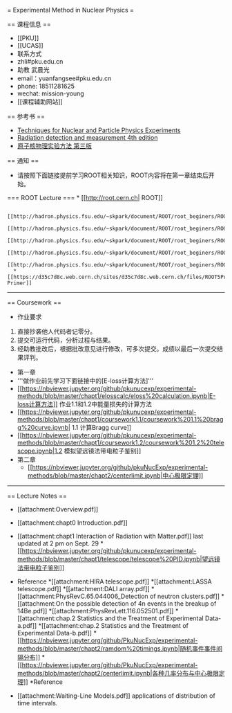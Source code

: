= Experimental Method in Nuclear Physics =

== 课程信息 ==
 * [[PKU]]
 * [[UCAS]]
 * 联系方式
  * zhli#pku.edu.cn
  * 助教 武晨光
   * email：yuanfangsee#pku.edu.cn
   * phone: 18511281625
   * wechat: mission-young
 * [[课程辅助网站]]



== 参考书 ==
 * [Techniques for Nuclear and Particle Physics Experiments](https://link.springer.com/book/10.1007%2F978-3-642-57920-2)
 * [Radiation detection and measurement 4th edition](https://www.amazon.com/dp/0470131489/ref=rdr_ext_tmb)
 * [原子核物理实验方法 第三版](https://book.douban.com/subject/4322141)

==  通知 ==
 * 请按照下面链接提前学习ROOT相关知识，ROOT内容将在第一章结束后开始。

=== ROOT Lecture ===
    * [[http://root.cern.ch| ROOT]]

      [[http://hadron.physics.fsu.edu/~skpark/document/ROOT/root_beginers/ROOT_for_beginners_Day1.pdf|ROOT_Day1]]
      [[http://hadron.physics.fsu.edu/~skpark/document/ROOT/root_beginers/ROOT_for_beginners_Day2.pdf|ROOT_Day2]]
      [[http://hadron.physics.fsu.edu/~skpark/document/ROOT/root_beginers/ROOT_for_beginners_Day3.pdf|ROOT_Day3]]
      [[http://hadron.physics.fsu.edu/~skpark/document/ROOT/root_beginers/ROOT_for_beginners_Day4.pdf|ROOT_Day4]]
      [[http://hadron.physics.fsu.edu/~skpark/document/ROOT/root_beginers/ROOT_for_beginners_Day5.pdf|ROOT_Day5]]
      *[[https://d35c7d8c.web.cern.ch/sites/d35c7d8c.web.cern.ch/files/ROOT5Primer.pdf|ROOT Primer]]
----
== Coursework ==
 * 作业要求
  1. 直接抄袭他人代码者记零分。
  2. 提交可运行代码，分析过程与结果。
  3. 经助教批改后，根据批改意见进行修改，可多次提交。成绩以最后一次提交结果评判。
 * 第一章
  * '''做作业前先学习下面链接中的[E-loss计算方法]'''
   *   [[https://nbviewer.jupyter.org/github/pkunucexp/experimental-methods/blob/master/chapt1/elosscalc/eloss%20calculation.ipynb|E-loss计算方法]]   作业1.1和1.2中能量损失的计算方法
  * [[https://nbviewer.jupyter.org/github/pkunucexp/experimental-methods/blob/master/chapt1/coursework1.1/coursework%201.1%20bragg%20curve.ipynb| 1.1 计算Bragg curve]]
  *  [[https://nbviewer.jupyter.org/github/pkunucexp/experimental-methods/blob/master/chapt1/coursework1.2/coursework%201.2%20telescope.ipynb|1.2 模拟望远镜法带电粒子鉴别]]
 * 第二章
   * [[https://nbviewer.jupyter.org/github/pkuNucExp/experimental-methods/blob/master/chapt2/centerlimit.ipynb|中心极限定理]]
----
==  Lecture Notes  ==
 * [[attachment:Overview.pdf]] 

 * [[attachment:chapt0 Introduction.pdf]] 
 * [[attachment:chapt1 Interaction of Radiation with Matter.pdf]] last updated at 2 pm on Sept. 29
  *[[https://nbviewer.jupyter.org/github/pkunucexp/experimental-methods/blob/master/chapt1/telescope/telescope%20PID.ipynb|望远镜法带电粒子鉴别]]
  * Reference
   *[[attachment:HIRA telescope.pdf]]
    *[[attachment:LASSA telescope.pdf]]
   *[[attachment:DALI array.pdf]]
   *[[attachment:PhysRevC.65.044006_Detection of neutron clusters.pdf]]
       *[[attachment:On the possible detection of 4n events in the breakup of 14Be.pdf]]
   *[[attachment:PhysRevLett.116.052501.pdf]]
 *[[attachment:chap.2 Statistics and the Treatment of Experimental Data-a.pdf]]
 *[[attachment:chap.2 Statistics and the Treatment of Experimental Data-b.pdf]]
  *[[https://nbviewer.jupyter.org/github/PkuNucExp/experimental-methods/blob/master/chapt2/ramdom%20timings.ipynb|随机事件事件间隔分布]]
  *[[https://nbviewer.jupyter.org/github/PkuNucExp/experimental-methods/blob/master/chapt2/centerlimit.ipynb|各种几率分布与中心极限定理]]
  *Reference
   * [[attachment:Waiting-Line Models.pdf]] applications of distribution of time intervals.
